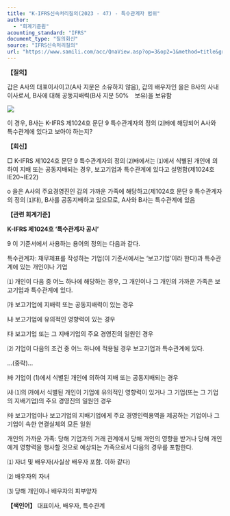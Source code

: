 ```yaml
---
title: "K-IFRS신속처리질의(2023 - 47) - 특수관계자 범위"
author:
  - "회계기준원"
acounting_standard: "IFRS"
document_type: "질의회신"
source: "IFRS신속처리질의"
url: "https://www.samili.com/acc/QnaView.asp?op=3&op2=1&method=title&group=2124-15;1&orgcode=3&searchword=&page=3&code=K%2DIFRS%EC%8B%A0%EC%86%8D%EC%B2%98%EB%A6%AC%EC%A7%88%EC%9D%98%2D47%3A20231222"
---
```

**【질의】**

  

갑은 A사의 대표이사이고(A사 지분은 소유하지 않음), 갑의 배우자인 을은 B사의 사내이사로서, B사에 대해 공동지배력(B사 지분 50%　보유)을 보유함

  

![](https://www.samili.com/mImage/etc/organ/2024/2124-15-538-1.gif)

  

이 경우, B사는 K-IFRS 제1024호 문단 9 특수관계자의 정의 ⑵㈓에 해당되어 A사와 특수관계에 있다고 보아야 하는지?

  
  

**【회신】**

  

□ K-IFRS 제1024호 문단 9 특수관계자의 정의 ⑵㈓에서는 ⑴에서 식별된 개인에 의하여 지배 또는 공동지배되는 경우, 보고기업과 특수관계에 있다고 설명함(제1024호 IE20~IE22)

  

o 을은 A사의 주요경영진인 갑의 가까운 가족에 해당하고(제1024호 문단 9 특수관계자의 정의 ⑴㈐), B사를 공동지배하고 있으므로, A사와 B사는 특수관계에 있음

  
  

**【관련 회계기준】**

  

**K-IFRS 제1024호 ‘특수관계자 공시’**

  

9 이 기준서에서 사용하는 용어의 정의는 다음과 같다.

  

특수관계자: 재무제표를 작성하는 기업(이 기준서에서는 ‘보고기업’이라 한다)과 특수관계에 있는 개인이나 기업

  

⑴ 개인이 다음 중 어느 하나에 해당하는 경우, 그 개인이나 그 개인의 가까운 가족은 보고기업과 특수관계에 있다.

  

㈎ 보고기업에 지배력 또는 공동지배력이 있는 경우

  

㈏ 보고기업에 유의적인 영향력이 있는 경우

  

㈐ 보고기업 또는 그 지배기업의 주요 경영진의 일원인 경우

  

⑵ 기업이 다음의 조건 중 어느 하나에 적용될 경우 보고기업과 특수관계에 있다.

  

...(중략)...

  

㈓ 기업이 (1)에서 식별된 개인에 의하여 지배 또는 공동지배되는 경우

  

㈔ ⑴의 ㈎에서 식별된 개인이 기업에 유의적인 영향력이 있거나 그 기업(또는 그 기업의 지배기업)의 주요 경영진의 일원인 경우

  

㈕ 보고기업이나 보고기업의 지배기업에게 주요 경영인력용역을 제공하는 기업이나 그 기업이 속한 연결실체의 모든 일원

  

개인의 가까운 가족: 당해 기업과의 거래 관계에서 당해 개인의 영향을 받거나 당해 개인에게 영향력을 행사할 것으로 예상되는 가족으로서 다음의 경우를 포함한다.

  

⑴ 자녀 및 배우자(사실상 배우자 포함. 이하 같다)

  

⑵ 배우자의 자녀

  

⑶ 당해 개인이나 배우자의 피부양자

  
  

**【색인어】** 대표이사, 배우자, 특수관계
